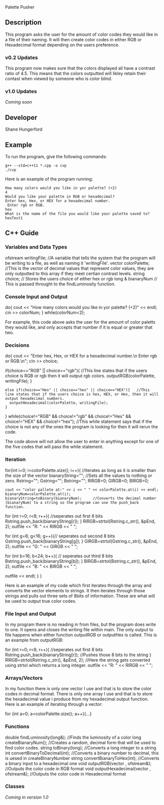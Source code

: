 Palette Pusher

## Description

This program asks the user for the amount of color codes they would like in a file of their naming. It will then create color codes in either RGB or Hexadecimal format depending on the users preference.

### v0.2 Updates

This program now makes sure that the colors displayed all have a contrast ratio of 4.5. This means that the colors outputted will likley retain their contast when viewed by someone who is color blind. 

### v1.0 Updates

*Coming soon*


## Developer

Shane Hungerford

## Example

To run the program, give the following commands:

```
g++ --std=c++11 *.cpp -o cvp
./cvp
```

Here is an example of the program running:

```
How many colors would you like in yor palette? (+2)
4
Would you like your palette in RGB or hexadecimal?
Enter hex, Hex, or HEX for a hexadecimal number.
 Enter rgb or RGB.
hex
What is the name of the file you would like your palette saved to?
hexTest1
```

## C++ Guide

### Variables and Data Types
ofstream writingFile; //A variable that tells the system that the program will be writing to a file, as well as naming it 'writingFile'.
vector <int> colorPalette; //This is the vector of decimal values that represent color values, they are only outputted to this array if they meet certian contrast levels. 
string choice; // Stores the users choice of either hex or rgb
long & bianaryNum // This is passed throught to the findLuminosity function. 

### Console Input and Output

 do{
  cout << "How many colors would you like in yor palette? (+2)" << endl;
  cin >> colorNum;
  } while(colorNum<2);
  
 For example, this code above asks the user for the amount of color paletts they would like, and only accepts that number if it is equal or greater that two. 

### Decisions

do{
  cout << "Enter hex, Hex, or HEX for a hexadecimal number.\n Enter rgb or RGB.\n";
  cin >> choice;

  if(choice=="RGB" || choice=="rgb"){   //This line states that if the users choice is RGB or rgb then it will output rgb colors. 
      outputRGB(colorPalette,  writingFile);
    }
    
    else if(choice=="Hex" || choice=="hex" || choice=="HEX"){   //This line states that if the users choice is hex, HEX, or Hex, then it will output hexadecimal numbers. 
      outputHexadecimal(colorPalette, writingFile);
    }
    
  } while(choice!="RGB" && choice!="rgb" &&  choice!="Hex" && choice!="HEX" && choice!="hex"); //This while statement says that if the choice is not any of the ones the program is looking for then it will rerun the code. 
  
  The code above will not allow the user to enter in anything except for one of the five codes that will pass the while statement. 

### Iteration

for(int i=0; i<colorPalette.size(); i++){ //iterates as long as it is smaller than the size of the vector
    bianaryString=""; //Sets all the values to nothing or zero.
    Rstring="";
    Gstring="";
    Bstring="";
    RlRGB=0;
    GlRGB=0;
    BlRGB=0;

    cout << "color pallete at:" << i << " " << colorPalette.at(i) << endl;
    bianaryNum=colorPalette.at(i);
    bianaryString=toBinary(bianaryNum);     //Converts the decimal number (bianaryNum) to a string so the program can use the push_back function. 

  for (int r=0; r<8; r++){ //seperates out first 8 bits
    Rstring.push_back(bianaryString[r]);
  }
  RlRGB=strtol(Rstring.c_str(), &pEnd, 2);
  outfile << "R: " <<  RlRGB << " ";

  for (int g=8; g<16; g++){// seperates out second 8 bits
    Gstring.push_back(bianaryString[g]);
  }
  GlRGB=strtol(Gstring.c_str(), &pEnd, 2);
  outfile << "G: " << GlRGB << " ";
 

  for (int b=16; b<24; b++){ // seperates out third 8 bits
    Bstring.push_back(bianaryString[b]);
  }
  BlRGB=strtol(Bstring.c_str(), &pEnd, 2);
  outfile << "B: " << BlRGB << " ";
 
  outfile << endl;
  }
}

Here is an example of my code which first iterates through the array and converts the vector elements to strings. It then iterates through those strings and pulls out three sets of 8bits of information. These are what will be used to output true color codes. 

### File Input and Output
In my program there is no reading in from files, but the program does write to one. It opens and closes the writing file within main. The only output to file happens when either function outputRGB or outputHex is called. 
This is an example from outputRGB:

for (int r=0; r<8; r++){ //seperates out first 8 bits
    Rstring.push_back(bianaryString[r]); //Pushes those 8 bits to the string
  }
  RlRGB=strtol(Rstring.c_str(), &pEnd, 2); //Here the string gets converted using strtol which returns a long integer. 
  outfile << "R: " <<  RlRGB << " ";

### Arrays/Vectors
In my function there is only one vector I use and that is to store the color codes in decimal format. There is only one array I use and that is to store the hexadecimal value i produce from my hexadecimal output function. 
Here is an example of iterating through a vector:

for (int a=0; a<colorPalette.size(); a++){...}

### Functions


double findLuminosity(long&);   //Finds the luminosity of a color
long createBianaryNum(); //Creates a random, decimal form that will be used to find color codes. 
string toBinary(long); //Converts a long integer to a string
int convertBinaryToDecimal(int); //Converts a binary number to decimal, this is uesed in createBinaryNumber
string convertBianaryToHex(int); //Converts a binary input to a hexadecimal one
void outputRGB(vector <int> , ofstream&); //Outputs the color code in RGB format
void outputHexadecimal(vector <int> , ofstream&); //Outputs the color code in Hexadecimal format


### Classes

*Coming in version 1.0*
